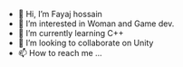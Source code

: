 - 👋 Hi, I’m Fayaj hossain
- 👀 I’m interested in Woman and Game dev.
- 🌱 I’m currently learning C++
- 💞️ I’m looking to collaborate on Unity
- 📫 How to reach me ...

<!---
Shaman786/Shaman786 is a ✨ special ✨ repository because its `README.md` (this file) appears on your GitHub profile.
You can click the Preview link to take a look at your changes.
--->
